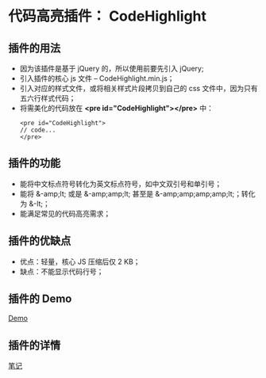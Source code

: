 ﻿# 代码高亮插件： CodeHighlight

## 插件的用法
- 因为该插件是基于 jQuery 的，所以使用前要先引入 jQuery;
- 引入插件的核心 js 文件 – CodeHighlight.min.js；
- 引入对应的样式文件，或将相关样式片段拷贝到自己的 css 文件中，因为只有五六行样式代码；
- 将需美化的代码放在 **&lt;pre id="CodeHighlight">&lt;/pre>** 中：
  <pre><code>&lt;pre id="CodeHighlight"> 
  // code... 
  &lt;/pre>
  </code></pre>
  
## 插件的功能
- 能将中文标点符号转化为英文标点符号，如中文双引号和单引号；
- 能将 &-amp;lt; 或是 &-amp;amp;lt; 甚至是 &-amp;amp;amp;amp;lt;；转化为 &-lt;；
- 能满足常见的代码高亮需求；

## 插件的优缺点
- 优点：轻量，核心 JS 压缩后仅 2 KB；
- 缺点：不能显示代码行号；

## 插件的 Demo
[Demo](https://alvinyw.github.io/Blog/CodeHighlight/CodeHighlight.html)

## 插件的详情
[笔记](http://alvinwp.com/seo/1364)